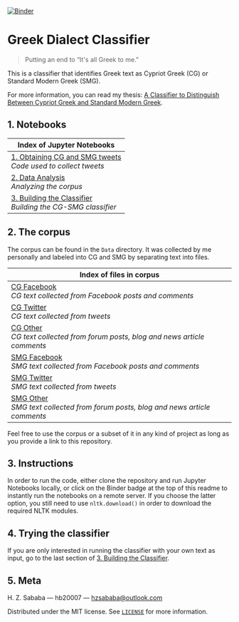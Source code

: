 [![Binder](https://mybinder.org/badge.svg)](https://mybinder.org/v2/gh/hb20007/greek-dialect-classifier/master)

# Greek Dialect Classifier

> Putting an end to &ldquo;It's all Greek to me.&rdquo;

This is a classifier that identifies Greek text as Cypriot Greek (CG) or Standard Modern Greek (SMG).

For more information, you can read my thesis: [A Classifier to Distinguish Between Cypriot Greek and Standard Modern Greek](https://www.academia.edu/36753159/A_Classifier_to_Distinguish_Between_Cypriot_Greek_and_Standard_Modern_Greek).

## 1. Notebooks
|Index of Jupyter Notebooks|
|---|
|[1. Obtaining CG and SMG tweets](https://github.com/hb20007/greek-dialect-classifier/blob/master/1-Obtaining-CG-SMG-Tweets.ipynb)<br>*Code used to collect tweets*|
|[2. Data Analysis](https://github.com/hb20007/greek-dialect-classifier/blob/master/2-Data-Analysis.ipynb)<br>*Analyzing the corpus*|
|[3. Building the Classifier](https://github.com/hb20007/greek-dialect-classifier/blob/master/3-Building-the-Classifier.ipynb)<br>*Building the CG-SMG classifier*|

## 2. The corpus
The corpus can be found in the `Data` directory. It was collected by me personally and labeled into CG and SMG by separating text into files.

|Index of files in corpus|
|---|
|[CG Facebook](https://github.com/hb20007/greek-dialect-classifier/blob/master/Data/cg_fb.txt)<br>*CG text collected from Facebook posts and comments*|
|[CG Twitter](https://github.com/hb20007/greek-dialect-classifier/blob/master/Data/cg_twitter.txt)<br>*CG text collected from tweets*|
|[CG Other](https://github.com/hb20007/greek-dialect-classifier/blob/master/Data/cg_other.txt)<br>*CG text collected from forum posts, blog and news article comments*|
|[SMG Facebook](https://github.com/hb20007/greek-dialect-classifier/blob/master/Data/smg_fb.txt)<br>*SMG text collected from Facebook posts and comments*|
|[SMG Twitter](https://github.com/hb20007/greek-dialect-classifier/blob/master/Data/smg_twitter.txt)<br>*SMG text collected from tweets*|
|[SMG Other](https://github.com/hb20007/greek-dialect-classifier/blob/master/Data/smg_other.txt)<br>*SMG text collected from forum posts, blog and news article comments*|

Feel free to use the corpus or a subset of it in any kind of project as long as you provide a link to this repository.

## 3. Instructions
In order to run the code, either clone the repository and run Jupyter Notebooks locally, or click on the Binder badge at the top of this readme to instantly run the notebooks on a remote server. If you choose the latter option, you still need to use `nltk.download()` in order to download the required NLTK modules.

## 4. Trying the classifier
If you are only interested in running the classifier with your own text as input, go to the last section of [3. Building the Classifier](https://github.com/hb20007/greek-dialect-classifier/blob/master/3-Building-the-Classifier.ipynb).

## 5. Meta

H. Z. Sababa &mdash; hb20007 &mdash; hzsababa@outlook.com

Distributed under the MIT license. See [`LICENSE`](https://github.com/hb20007/greek-dialect-classifier/blob/master/LICENSE) for more information.